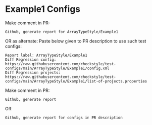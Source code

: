 # Example1 Configs
Make comment in PR:
```
Github, generate report for ArrayTypeStyle/Example1
```
OR as alternate:
Paste below given to PR description to use such test configs:
```
Report label: ArrayTypeStyle/Example1
Diff Regression config: https://raw.githubusercontent.com/checkstyle/test-configs/main/ArrayTypeStyle/Example1/config.xml
Diff Regression projects: https://raw.githubusercontent.com/checkstyle/test-configs/main/ArrayTypeStyle/Example1/list-of-projects.properties
```
Make comment in PR:
```
Github, generate report
```
OR
```
Github, generate report for configs in PR description
```
